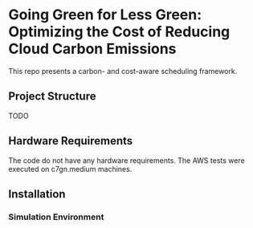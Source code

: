 # Going Green for Less Green: Optimizing the Cost of Reducing Cloud Carbon Emissions

This repo presents a carbon- and cost-aware scheduling framework.

## Project Structure
TODO

## Hardware Requirements
The code do not have any hardware requirements. The AWS tests were executed on c7gn.medium machines.

## Installation
### Simulation Environment